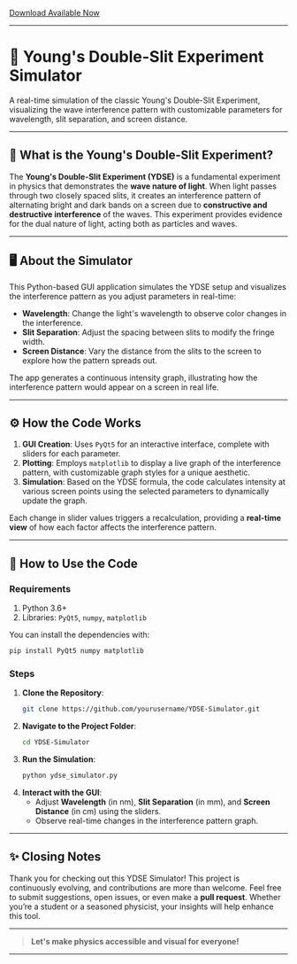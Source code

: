 <a text-align="center" href="https://github.com/theasynch/YDSE_Sim/releases/tag/v1.0">Download Available Now</a>


---

# 🌌 Young's Double-Slit Experiment Simulator

A real-time simulation of the classic Young's Double-Slit Experiment, visualizing the wave interference pattern with customizable parameters for wavelength, slit separation, and screen distance.

---

## 🌠 What is the Young's Double-Slit Experiment?

The **Young's Double-Slit Experiment (YDSE)** is a fundamental experiment in physics that demonstrates the **wave nature of light**. When light passes through two closely spaced slits, it creates an interference pattern of alternating bright and dark bands on a screen due to **constructive and destructive interference** of the waves. This experiment provides evidence for the dual nature of light, acting both as particles and waves.

---

## 🖥️ About the Simulator

This Python-based GUI application simulates the YDSE setup and visualizes the interference pattern as you adjust parameters in real-time:
- **Wavelength**: Change the light's wavelength to observe color changes in the interference.
- **Slit Separation**: Adjust the spacing between slits to modify the fringe width.
- **Screen Distance**: Vary the distance from the slits to the screen to explore how the pattern spreads out.

The app generates a continuous intensity graph, illustrating how the interference pattern would appear on a screen in real life.

---

## ⚙️ How the Code Works

1. **GUI Creation**: Uses `PyQt5` for an interactive interface, complete with sliders for each parameter.
2. **Plotting**: Employs `matplotlib` to display a live graph of the interference pattern, with customizable graph styles for a unique aesthetic.
3. **Simulation**: Based on the YDSE formula, the code calculates intensity at various screen points using the selected parameters to dynamically update the graph.

Each change in slider values triggers a recalculation, providing a **real-time view** of how each factor affects the interference pattern.

---

## 🚀 How to Use the Code

### Requirements
1. Python 3.6+
2. Libraries: `PyQt5`, `numpy`, `matplotlib`

You can install the dependencies with:
```bash
pip install PyQt5 numpy matplotlib
```

### Steps
1. **Clone the Repository**: 
   ```bash
   git clone https://github.com/yourusername/YDSE-Simulator.git
   ```
2. **Navigate to the Project Folder**:
   ```bash
   cd YDSE-Simulator
   ```
3. **Run the Simulation**:
   ```bash
   python ydse_simulator.py
   ```
4. **Interact with the GUI**:
   - Adjust **Wavelength** (in nm), **Slit Separation** (in mm), and **Screen Distance** (in cm) using the sliders.
   - Observe real-time changes in the interference pattern graph.

---

## ✨ Closing Notes

Thank you for checking out this YDSE Simulator! This project is continuously evolving, and contributions are more than welcome. Feel free to submit suggestions, open issues, or even make a **pull request**. Whether you’re a student or a seasoned physicist, your insights will help enhance this tool.

---

> **Let's make physics accessible and visual for everyone!**

---
